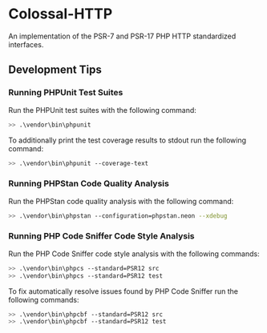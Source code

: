 # Colossal-HTTP
An implementation of the PSR-7 and PSR-17 PHP HTTP standardized interfaces.

## Development Tips

### Running PHPUnit Test Suites

Run the PHPUnit test suites with the following command:

```bash
>> .\vendor\bin\phpunit
```

To additionally print the test coverage results to stdout run the following command:

```bash
>> .\vendor\bin\phpunit --coverage-text
```

### Running PHPStan Code Quality Analysis

Run the PHPStan code quality analysis with the following command:

```bash
>> .\vendor\bin\phpstan --configuration=phpstan.neon --xdebug
```

### Running PHP Code Sniffer Code Style Analysis

Run the PHP Code Sniffer code style analysis with the following commands:

```bash
>> .\vendor\bin\phpcs --standard=PSR12 src
>> .\vendor\bin\phpcs --standard=PSR12 test
```

To fix automatically resolve issues found by PHP Code Sniffer run the following commands:

```bash
>> .\vendor\bin\phpcbf --standard=PSR12 src
>> .\vendor\bin\phpcbf --standard=PSR12 test
```